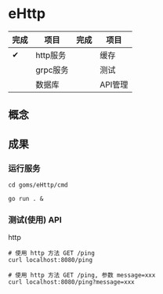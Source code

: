 # eHttp

完成| 项目    |完成| 项目
---|---------|---|-------
 ✔ | http服务| &nbsp; | 缓存
 &nbsp; | grpc服务| &nbsp; | 测试
 &nbsp; | 数据库  | &nbsp; | API管理

## 概念

## 成果
### 运行服务

```
cd goms/eHttp/cmd

go run . & 
```

### 测试(使用) API

http
```
# 使用 http 方法 GET /ping
curl localhost:8080/ping

# 使用 http 方法 GET /ping, 参数 message=xxx
curl localhost:8080/ping?message=xxx
```
